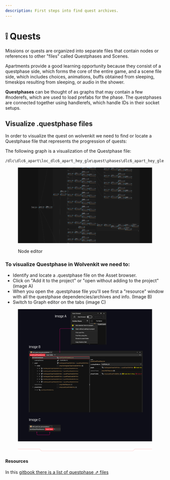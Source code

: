 ```yaml
---
description: First steps into find quest archives.
---
```


# ❕ Quests

Missions or quests are organized into separate files that contain nodes or references to other "files" called Questphases and Scenes.

Apartments provide a good learning opportunity because they consist of a questphase side, which forms the core of the entire game, and a scene file side, which includes choices, animations, buffs obtained from sleeping, timeskips resulting from sleeping, or audio in the shower.

**Questphases** can be thought of as graphs that may contain a few #noderefs, which are used to load prefabs for the phase. The questphases are connected together using handlerefs, which handle IDs in their socket setups.

## Visualize .questphase files

In order to visualize the quest on wolvenkit we need to find or locate a Questphase file that represents the progression of quests:

The following graph is a visualization of the Questphase file:

```
/dlc\dlc6_apart\loc_dlc6_apart_hey_gle\quest\phases\dlc6_apart_hey_gle.questphase
```

<figure><img src="../../../.gitbook/assets/image (89).png" alt=""><figcaption><p>Node editor</p></figcaption></figure>

### To visualize Questphase in Wolvenkit we need to:&#x20;

* Identify and locate a .questphase file on the Asset browser.&#x20;
* Click on "Add it to the project" or "open without adding to the project" (image A)
* When you open the .questphase file you'll see first a "resource" window with all the questphase dependencies/archives and info. (Image B)
* Switch to Graph editor on the tabs (image C)



<figure><img src="../../../.gitbook/assets/WKit - F.jpg" alt=""><figcaption></figcaption></figure>

<figure><img src="../../../.gitbook/assets/Type=Up.png" alt=""><figcaption></figcaption></figure>

#### Resources

In this [gitbook there is a list of questphase](https://github.com/DoctorPresto/Cyberpunk-File-Types/blob/main/questphase.txt)[ ⇗ files](https://github.com/DoctorPresto/Cyberpunk-File-Types/blob/main/questphase.txt)

